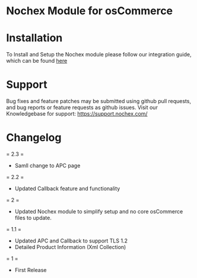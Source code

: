 Nochex Module for osCommerce
============

Installation
============
To Install and Setup the Nochex module please follow our integration guide, which can be found <a href="https://support.nochex.com/kb/faq.php?id=135">here</a>

Support
=====================
Bug fixes and feature patches may be submitted using github pull requests, and bug reports or feature requests as github issues.
Visit our Knowledgebase for support: https://support.nochex.com/ 

Changelog
=====================

= 2.3 =

  - Samll change to APC page

= 2.2 =

  - Updated Callback feature and functionality

= 2 =
  
  * Updated Nochex module to simplify setup and no core osCommerce files to update.
  
= 1.1 =  

  * Updated APC and Callback to support TLS 1.2
  * Detailed Product Information (Xml Collection) 

= 1 =

  * First Release
